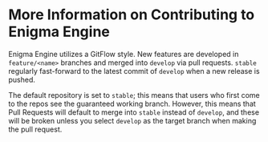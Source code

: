 # More Information on Contributing to Enigma Engine

Enigma Engine utilizes a GitFlow style. New features are developed in `feature/<name>` branches and merged into `develop` via pull requests. `stable` regularly fast-forward to the latest commit of `develop` when a new release is pushed.

The default repository is set to `stable`; this means that users who first come to the repos see the guaranteed working branch. However, this means that Pull Requests will default to merge into `stable` instead of `develop`, and these will be broken unless you select `develop` as the target branch when making the pull request.
